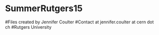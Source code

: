 # SummerRutgers15

#Files created by Jennifer Coulter 
#Contact at jennifer.coulter at cern dot ch
#Rutgers University 
